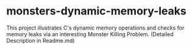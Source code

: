 # monsters-dynamic-memory-leaks
This project illustrates C's dynamic memory operations and checks for memory leaks via an interesting Monster Killing Problem. (Detailed Description in Readme.md)
